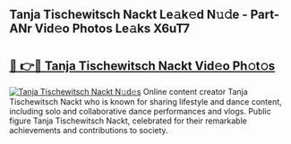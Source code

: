## Tanja Tischewitsch Nackt Le𝚊k𝚎d N𝚞𝚍e - Part-ANr Vid𝚎o Photos Le𝚊ks X6uT7

# <h2><a href="http://fb7iiqu.evod.top/?m=Tanja+Tischewitsch+Nackt">🔗 👉🔴 Tanja Tischewitsch Nackt Vid𝚎o Ph𝚘t𝚘s</a></h2>

[![Tanja Tischewitsch Nackt N𝚞d𝚎s](https://i.imgur.com/8V9OHl7.gif)](http://fb7iiqu.evod.top/?m=Tanja+Tischewitsch+Nackt)
Online content creator Tanja Tischewitsch Nackt who is known for sharing lifestyle and dance content, including solo and collaborative dance performances and vlogs. Public figure Tanja Tischewitsch Nackt, celebrated for their remarkable achievements and contributions to society. 
